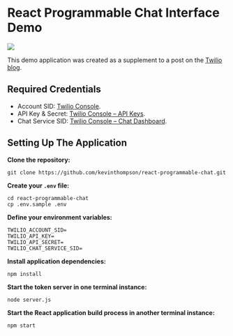 # React Programmable Chat Interface Demo

![](https://raw.githubusercontent.com/kevinthompson/react-programmable-chat/master/example.jpg)

This demo application was created as a supplement to a post on 
the [Twilio blog](https://www.twilio.com/blog).

## Required Credentials

* Account SID: [Twilio Console](https://www.twilio.com/console).
* API Key & Secret: [Twilio Console – API Keys](https://www.twilio.com/console/runtime/api-keys).
* Chat Service SID: [Twilio Console – Chat Dashboard](https://www.twilio.com/console/chat/dashboard).

## Setting Up The Application

**Clone the repository:**

```
git clone https://github.com/kevinthompson/react-programmable-chat.git
```

**Create your `.env` file:**

```
cd react-programmable-chat
cp .env.sample .env
```

**Define your environment variables:**

```
TWILIO_ACCOUNT_SID=
TWILIO_API_KEY=
TWILIO_API_SECRET=
TWILIO_CHAT_SERVICE_SID=
```

**Install application dependencies:**

```
npm install
```

**Start the token server in one terminal instance:**

```
node server.js
```

**Start the React application build process in another terminal instance:**

```
npm start
```
